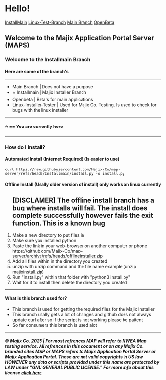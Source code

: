 <!-- <style>
  .license {
    color: blue;
    text-decoration: bold;
  }
  .license:hover{
    color: purple;
    text-decoration: underline;
    background-color: cyan;
    border-radius: 10px;
    padding: 2px;
  }
  .navbar {
    color: white;
    text-decoration: none;
    background-color: gray;
    border-radius: 5px;
    padding: 5px;
  }
  .navapps {
    color: white;
    background-color: #5D9B9B;
    padding: 5px;
    border-radius: 5px;
  }
  .navapps:hover {
    color: white;
    background-color:rgba(28, 113, 11, 0.86);
    padding: 5px;
    border-radius: 5px;
    text-decoration: none;
  }
  .navapps-active {
    color: white;
    background-color:rgb(9, 144, 255);
    border-radius: 5px;
    padding: 5px;
  }

  .navapps-active:hover {
    background-color: rgba(28, 113, 11, 0.86);
    border-radius: 5px
    border-style: solid;
    color: white;
    padding: 5px;
    text-decoration: none;
  }
</style> -->
<h1>Hello!</h1>
<div class="navbar" style="border: black">
<a class="navapps-active" href="https://github.com/Majix-Co/map-server/tree/Installmain">InstallMain</a>
<a class="navapps" href="https://github.com/Majix-Co/map-server/tree/main">Linux-Test-Branch</a>
<a class="navapps" href="https://github.com/Majix-Co/map-server/tree/main">Main Branch</a>
<a class ="navapps" href="https://github.com/Majix-Co/map-server/tree/Openbeta">OpenBeta</a>
</div>
<h2> Welcome to the Majix Application Portal Server (MAPS)</h2>
<h3> Welcome to the Installmain Branch</h3>
<h4>Here are some of the branch's</h4>
<hr>
<ul>
  <li>Main Branch | Does not have a purpose
  <li>&#11088; Installmain | Majix Installer Branch</li>
  <li>Openbeta | Beta's for main applications</li>
  <li>Linux-Installer-Tester | Used for Majix Co. Testing. Is used to check for bugs with the linux installer</li>
</ul>
<hr>
<h4> &#11088; == You are currently here</h4>
<hr>
<h3> How do I install?</h4>
<h4> Automated Install (Internet Required) (Is easier to use)</h4>

```
curl https://raw.githubusercontent.com/Majix-Co/map-server/refs/heads/Installmain/install.py -o install.py
```

<h4> Offline Install (Usally older version of install) only works on linux currently</h4>
<ol>
  <h2>[DISCLAMER] The offline install branch has a bug where installs will fail. The install does complete successfully however fails the exit function. This is a known bug</h2>
  <li> Make a new directory to put files in</li>
  <li> Make sure you installed python </li>
  <li>Paste the link in your web-browser on another computer or phone</li>
  <a href="https://github.com/Majix-Co/map-server/archive/refs/heads/offlineinstaller.zip">https://github.com/Majix-Co/map-server/archive/refs/heads/offlineinstaller.zip</a>
  <li> Add all files within in the directory you created</li>
  <li> unzip with unzip command and the file name example (unzip majixinstall.zip)</li>
  <li> Run "install.py" within that folder with "python3 install.py"</li>
  <li> Wait for it to install then delete the directory you created</li>
</ol>
<hr>
<h4> What is this branch used for?</h4>
<ul>
  <li> This branch is used for getting the required files for the Majix Installer</li>
  <li> This branch usally gets a lot of changes and github does not always update curl after so if the script is not working please be paitent</li>
  <li>So far consumers this branch is used alot</li>
</ul>
<hr>
<h5> © Majix Co. 2025 | For most refrences MAP will refer to NWEA Map testing service. All refrences in this document or on any Majix Co. branded sites MAP or MAPS refers to Majix Application Portal Server or Majix Application Portal. These are not valid copyrights in US law HOWEVER any data or scripts provided under this name are protected by LAW under "GNU GENERAL PUBLIC LICENSE." For more info about this license <a class="license" href="https://www.gnu.org/licenses/gpl-3.0.en.html">click here</a></h5>
